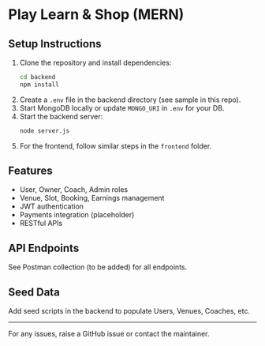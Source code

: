 # Play Learn & Shop (MERN)

## Setup Instructions

1. Clone the repository and install dependencies:
   ```bash
   cd backend
   npm install
   ```
2. Create a `.env` file in the backend directory (see sample in this repo).
3. Start MongoDB locally or update `MONGO_URI` in `.env` for your DB.
4. Start the backend server:
   ```bash
   node server.js
   ```
5. For the frontend, follow similar steps in the `frontend` folder.

## Features
- User, Owner, Coach, Admin roles
- Venue, Slot, Booking, Earnings management
- JWT authentication
- Payments integration (placeholder)
- RESTful APIs

## API Endpoints
See Postman collection (to be added) for all endpoints.

## Seed Data
Add seed scripts in the backend to populate Users, Venues, Coaches, etc.

---

For any issues, raise a GitHub issue or contact the maintainer.
